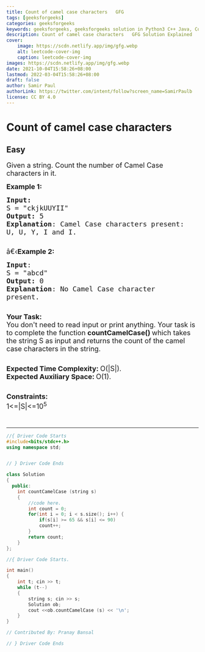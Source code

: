 ```yaml
---
title: Count of camel case characters   GFG
tags: [geeksforgeeks]
categories: geeksforgeeks
keywords: geeksforgeeks, geeksforgeeks solution in Python3 C++ Java, Count of camel case characters - GFG solution
description: Count of camel case characters   GFG Solution Explained
cover:
    image: https://scdn.netlify.app/img/gfg.webp
    alt: leetcode-cover-img
    caption: leetcode-cover-img
images: https://scdn.netlify.app/img/gfg.webp
date: 2021-10-04T15:58:26+08:00
lastmod: 2022-03-04T15:58:26+08:00
draft: false
author: Samir Paul
authorLink: https://twitter.com/intent/follow?screen_name=SamirPaulb
license: CC BY 4.0
---
```



# Count of camel case characters
## Easy
<div class="problems_problem_content__Xm_eO"><p><span style="font-size:18px">Given a string. Count the number of Camel Case characters in it.</span></p>

<p><span style="font-size:18px"><strong>Example 1:</strong></span></p>

<pre><span style="font-size:18px"><strong>Input:</strong>
S = "ckjkUUYII"
<strong>Output:</strong> 5
<strong>Explanation</strong>: Camel Case characters present:
U, U, Y, I and I.
</span>
</pre>

<p><span style="font-size:18px">â€‹<strong>Example 2:</strong></span></p>

<pre><span style="font-size:18px"><strong>Input</strong>: 
S = "abcd"
<strong>Output:</strong> 0
<strong>Explanation</strong>: No Camel Case character
present.</span>
</pre>

<p><br>
<span style="font-size:18px"><strong>Your Task:</strong><br>
You don't need to read input or print anything. Your task is to complete the function&nbsp;<strong>countCamelCase()&nbsp;</strong>which takes the string S as input and returns the count of the camel case characters in the string.</span></p>

<p><br>
<span style="font-size:18px"><strong>Expected Time Complexity:&nbsp;</strong>O(|S|).<br>
<strong>Expected Auxiliary Space:&nbsp;</strong>O(1).</span></p>

<p><br>
<span style="font-size:18px"><strong>Constraints:</strong><br>
1&lt;=|S|&lt;=10<sup>5</sup></span></p>

<p>&nbsp;</p>
</div>

---




```cpp
//{ Driver Code Starts
#include<bits/stdc++.h>
using namespace std;


// } Driver Code Ends

class Solution
{
  public:   
    int countCamelCase (string s)
    {
    	//code here.
    	int count = 0;
    	for(int i = 0; i < s.size(); i++) {
    	    if(s[i] >= 65 && s[i] <= 90)
    	    count++;
    	}
    	return count;
    }
};

//{ Driver Code Starts.

int main()
{
	int t; cin >> t;
	while (t--)
	{
		string s; cin >> s;
		Solution ob;
		cout <<ob.countCamelCase (s) << '\n';
	}
}

// Contributed By: Pranay Bansal

// } Driver Code Ends
```

